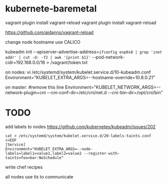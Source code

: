 # kubernete-baremetal
vagrant plugin install vagrant-reload
vagrant plugin install vagrant-reload

https://github.com/aidanns/vagrant-reload


change node hostname
use CALICO

kubeadm init --apiserver-advertise-address=`ifconfig enp0s8 | grep 'inet addr' | cut -d: -f2 | awk '{print $1}'` --pod-network-cidr=192.168.0.0/16 > /vagrant/token.txt

on nodes:
vi /etc/systemd/system/kubelet.service.d/10-kubeadm.conf
Environment="KUBELET_EXTRA_ARGS=--hostname-override=10.8.0.21"


on master:
#remove this line
Environment="KUBELET_NETWORK_ARGS=--network-plugin=cni --cni-conf-dir=/etc/cni/net.d --cni-bin-dir=/opt/cni/bin"


# TODO
add labels to nodes
https://github.com/kubernetes/kubeadm/issues/202
```
cat > /etc/systemd/system/kubelet.service.d/20-labels-taints.conf <<EOF
[Service]
Environment="KUBELET_EXTRA_ARGS=--node-labels=label1=value1,label2=value2 --register-with-taints=foo=bar:NoSchedule"
```

write chef recipes

all nodes use tls to communicate
